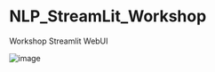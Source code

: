 # NLP_StreamLit_Workshop
Workshop Streamlit WebUI

![image](https://github.com/user-attachments/assets/5da8e307-7f4f-429c-912b-7e054cf2ed19)
